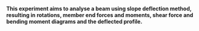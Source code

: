 #### This experiment aims to analyse a beam using slope deflection method, resulting in rotations, member end forces and moments, shear force and bending moment diagrams and the deflected profile. 